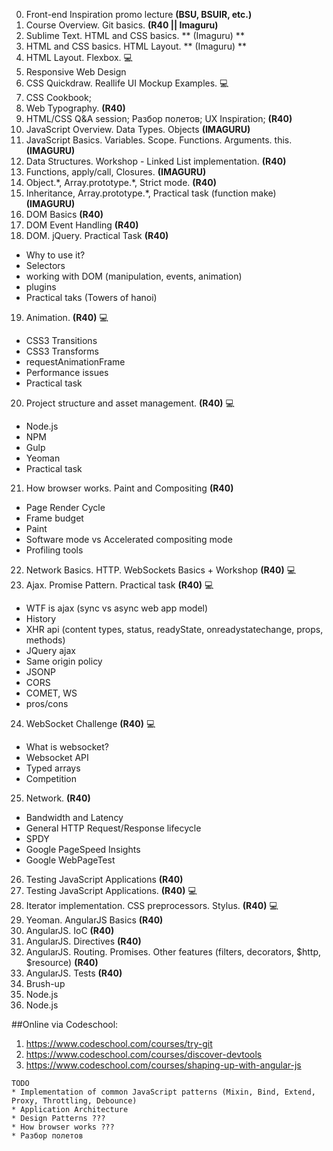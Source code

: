 0. Front-end Inspiration promo lecture **(BSU, BSUIR, etc.)**
1. Course Overview. Git basics. **(R40 || Imaguru)**
2. Sublime Text. HTML and CSS basics. ** (Imaguru) **
3. HTML and CSS basics. HTML Layout. ** (Imaguru) **
4. HTML Layout. Flexbox. :computer: 
5. Responsive Web Design
6. CSS Quickdraw. Reallife UI Mockup Examples. :computer: 
7. CSS Cookbook;
8. Web Typography. **(R40)** 
9. HTML/CSS Q&A session; Разбор полетов; UX Inspiration; **(R40)**
10. JavaScript Overview. Data Types. Objects **(IMAGURU)**
11. JavaScript Basics. Variables. Scope. Functions. Arguments. this. **(IMAGURU)**
12. Data Structures. Workshop - Linked List implementation. **(R40)**
13. Functions, apply/call, Closures. **(IMAGURU)**
14. Object.\*, Array.prototype.\*, Strict mode. **(R40)**
15. Inheritance, Array.prototype.\*, Practical task (function make) **(IMAGURU)**
16. DOM Basics **(R40)**
17. DOM Event Handling **(R40)**
18. DOM. jQuery. Practical Task **(R40)**
   * Why to use it?
   * Selectors
   * working with DOM (manipulation, events, animation)
   * plugins
   * Practical taks (Towers of hanoi)
19. Animation.  **(R40)** :computer: 
   * CSS3 Transitions
   * CSS3 Transforms
   * requestAnimationFrame
   * Performance issues
   * Practical task
20. Project structure and asset management. **(R40)** :computer:
   * Node.js
   * NPM
   * Gulp
   * Yeoman
   * Practical task
21. How browser works. Paint and Compositing **(R40)**
   * Page Render Cycle
   * Frame budget
   * Paint
   * Software mode vs Accelerated compositing mode
   * Profiling tools
22. Network Basics. HTTP. WebSockets Basics + Workshop **(R40)** :computer: 
23. Ajax. Promise Pattern. Practical task **(R40)** :computer: 
   * WTF is ajax (sync vs async web app model)
   * History
   * XHR api (content types, status, readyState, onreadystatechange, props, methods)
   * JQuery ajax
   * Same origin policy
   * JSONP
   * CORS
   * COMET, WS
   * pros/cons
   
24. WebSocket Challenge **(R40)** :computer: 
   * What is websocket?
   * Websocket API
   * Typed arrays
   * Сompetition
25. Network. **(R40)**
   * Bandwidth and Latency
   * General HTTP Request/Response lifecycle
   * SPDY
   * Google PageSpeed Insights
   * Google WebPageTest
26. Testing JavaScript Applications **(R40)**
27. Testing JavaScript Applications. **(R40)** :computer: 
28. Iterator implementation. CSS preprocessors. Stylus. **(R40)** :computer:
29. Yeoman. AngularJS Basics **(R40)**
30. AngularJS. IoC **(R40)**
31. AngularJS. Directives **(R40)**
32. AngularJS. Routing. Promises. Other features (filters, decorators, $http, $resource) **(R40)**
33. AngularJS. Tests **(R40)**
34. Brush-up
35. Node.js
36. Node.js

##Online via Codeschool:
1. https://www.codeschool.com/courses/try-git
2. https://www.codeschool.com/courses/discover-devtools
3. https://www.codeschool.com/courses/shaping-up-with-angular-js

```
TODO
* Implementation of common JavaScript patterns (Mixin, Bind, Extend, Proxy, Throttling, Debounce)
* Application Architecture
* Design Patterns ???
* How browser works ???
* Разбор полетов
```